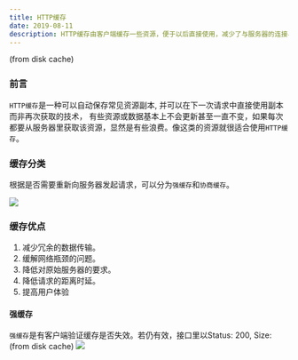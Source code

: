 ```yaml
---
title: HTTP缓存
date: 2019-08-11
description: HTTP缓存由客户端缓存一些资源，便于以后直接使用，减少了与服务器的连接与数据传递，提升性能。
---
```


(from disk cache)	
### 前言
`HTTP缓存`是一种可以自动保存常见资源副本, 并可以在下一次请求中直接使用副本而非再次获取的技术，
有些资源或数据基本上不会更新甚至一直不变，如果每次都要从服务器里获取该资源，显然是有些浪费。像这类的资源就很适合使用`HTTP缓存`。

### 缓存分类

根据是否需要重新向服务器发起请求，可以分为`强缓存`和`协商缓存`。

![](../image/http-cache/1.png)

### 缓存优点

1. 减少冗余的数据传输。
2. 缓解网络瓶颈的问题。
3. 降低对原始服务器的要求。
4. 降低请求的距离时延。
5. 提高用户体验

#### 强缓存

`强缓存`是有客户端验证缓存是否失效。若仍有效，接口里以Status: 200, Size: (from disk cache)
![](../image/http-cache/2.jpg)

`````````